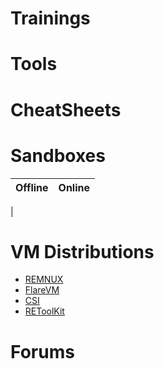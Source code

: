 # Trainings 

# Tools 

# CheatSheets

# Sandboxes
| Offline | Online |
| --- | --- |
| 

# VM Distributions 
  - [REMNUX](https://remnux.org/)
  - [FlareVM](https://github.com/fireeye/flare-vm)
  - [CSI](https://csilinux.com/)
  - [REToolKit](https://github.com/mentebinaria/retoolkit)
 
# Forums



